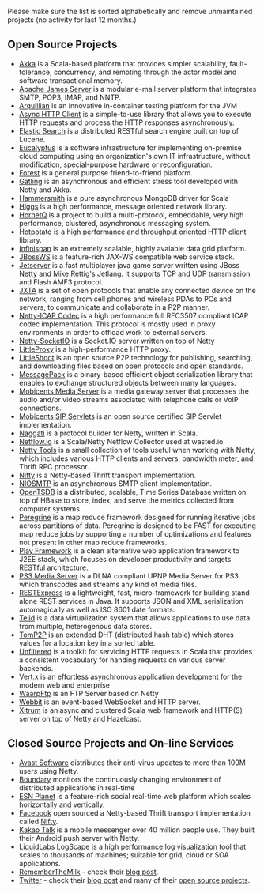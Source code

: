 Please make sure the list is sorted alphabetically and remove unmaintained projects (no activity for last 12 months.)

## Open Source Projects

* [Akka](http://akka.io/) is a Scala-based platform that provides simpler scalability, fault-tolerance, concurrency, and remoting through the actor model and software transactional memory.
* [Apache James Server](http://james.apache.org/server) is a modular e-mail server platform that integrates SMTP, POP3, IMAP, and NNTP.
* [Arquillian](http://www.jboss.org/arquillian.html) is an innovative in-container testing platform for the JVM
* [Async HTTP Client](https://github.com/AsyncHttpClient/async-http-client) is a simple-to-use library that allows you to execute HTTP requests and process the HTTP responses asynchronously.
* [Elastic Search](http://www.elasticsearch.org) is a distributed RESTful search engine built on top of Lucene.
* [Eucalyptus](http://open.eucalyptus.com) is a software infrastructure for implementing on-premise cloud computing using an organization's own IT infrastructure, without modification, special-purpose hardware or reconfiguration.
* [Forest](https://github.com/le-moulin-studio/forest) is a general purpose friend-to-friend platform.
* [Gatling](http://gatling-tool.org) is an asynchronous and efficient stress tool developed with Netty and Akka.
* [Hammersmith](https://github.com/bwmcadams/hammersmith) is a pure asynchronous MongoDB driver for Scala
* [Higgs](https://github.com/zcourts/higgs) is a high performance, message oriented network library.
* [HornetQ](http://www.jboss.org/hornetq) is a project to build a multi-protocol, embeddable, very high performance, clustered, asynchronous messaging system.
* [Hotpotato](https://github.com/brunodecarvalho/BBHotpotato) is a high performance and throughput oriented HTTP client library.
* [Infinispan](http://www.jboss.org/infinispan) is an extremely scalable, highly avaiable data grid platform.
* [JBossWS](http://www.jboss.org/jbossws) is a feature-rich JAX-WS compatible web service stack.
* [Jetserver](https://github.com/menacher/java-game-server) is a fast multiplayer java game server written using JBoss Netty and Mike Rettig's Jetlang. It supports TCP and UDP transmission and Flash AMF3 protocol.
* [JXTA](http://jxta.kenai.com) is a set of open protocols that enable any connected device on the network, ranging from cell phones and wireless PDAs to PCs and servers, to communicate and collaborate in a P2P manner.
* [Netty-ICAP Codec](https://github.com/jmimo/netty-icap) is a high performance full RFC3507 compliant ICAP codec implementation. This protocol is mostly used in proxy environments in order to offload work to external servers.
* [Netty-SocketIO](https://github.com/mrniko/netty-socketio) is a Socket.IO server written on top of Netty
* [LittleProxy](http://www.littleshoot.org/littleproxy) is a high-performance HTTP proxy.
* [LittleShoot](http://www.littleshoot.org) is an open source P2P technology for publishing, searching, and downloading files based on open protocols and open standards.
* [MessagePack](http://msgpack.org) is a binary-based efficient object serialization library that enables to exchange structured objects between many languages.
* [Mobicents Media Server](http://www.mobicents.org) is a media gateway server that processes the audio and/or video streams associated with telephone calls or VoIP connections.
* [Mobicents SIP Servlets](http://www.mobicents.org/products_sip_servlets.html) is an open source certified SIP Servlet implementation.
* [Naggati](https://github.com/twitter/naggati2) is a protocol builder for Netty, written in Scala.
* [Netflow.io](https://github.com/wasted/netflow) is a Scala/Netty Netflow Collector used at wasted.io
* [Netty Tools](https://github.com/cgbystrom/netty-tools) is a small collection of tools useful when working with Netty, which includes various HTTP clients and servers, bandwidth meter, and Thrift RPC processor.
* [Nifty](https://github.com/facebook/nifty) is a Netty-based Thrift transport implementation.
* [NIOSMTP](https://github.com/normanmaurer/niosmtp) is an asynchronous SMTP client implementation.
* [OpenTSDB](http://opentsdb.net) is a distributed, scalable, Time Series Database written on top of HBase to store, index, and serve the metrics collected from computer systems.
* [Peregrine](http://peregrine_mapreduce.bitbucket.org/) is a map reduce framework designed for running iterative jobs across partitions of data. Peregrine is designed to be FAST for executing map reduce jobs by supporting a number of optimizations and features not present in other map reduce frameworks.
* [Play Framework](http://www.playframework.org) is a clean alternative web application framework to J2EE stack, which focuses on developer productivity and targets RESTful architecture.
* [PS3 Media Server](http://code.google.com/p/ps3mediaserver) is a DLNA compliant UPNP Media Server for PS3 which transcodes and streams any kind of media files.
* [RESTExpress](https://github.com/RestExpress/RestExpress) is a lightweight, fast, micro-framework for building stand-alone REST services in Java. It supports JSON and XML serialization automagically as well as ISO 8601 date formats.
* [Teiid](http://www.jboss.org/teiid) is a data virtualization system that allows applications to use data from multiple, heterogenous data stores.
* [TomP2P](http://tomp2p.net) is an extended DHT (distributed hash table) which stores values for a location key in a sorted table.
* [Unfiltered](http://unfiltered.databinder.net/Unfiltered.html) is a toolkit for servicing HTTP requests in Scala that provides a consistent vocabulary for handing requests on various server backends.
* [Vert.x](http://vertx.io) is an effortless asynchronous application development for the modern web and enterprise 
* [WaarpFtp](http://waarp.github.com/WaarpFtp/) is an FTP Server based on Netty
* [Webbit](http://webbitserver.org) is an event-based WebSocket and HTTP server.
* [Xitrum](http://www.xitrum.net) is an async and clustered Scala web framework and HTTP(S) server on top of Netty and Hazelcast.

## Closed Source Projects and On-line Services

* [Avast Software](http://www.avast.com/) distributes their anti-virus updates to more than 100M users using Netty.
* [Boundary](http://blog.boundary.com/2012/05/02/know-a-delay-nagles-algorithm-and-you/) monitors the continuously changing environment of distributed applications in real-time
* [ESN Planet](http://www.esn.me/product/planet/) is a feature-rich social real-time web platform which scales horizontally and vertically.
* [Facebook](https://www.facebook.com/) open sourced a Netty-based Thrift transport implementation called [Nifty](https://github.com/facebook/nifty).
* [Kakao Talk](https://play.google.com/store/apps/details?id=com.kakao.talk&hl=en) is a mobile messenger over 40 million people use.  They built their Android push server with Netty.
* [LiquidLabs LogScape](http://www.liquidlabs.com/) is a high performance log visualization tool that scales to thousands of machines; suitable for grid, cloud or SOA applications.
* [RememberTheMilk](http://www.rememberthemilk.com/) - check their [blog post](http://blog.rememberthemilk.com/2011/08/real-time-updating-comes-to-the-remember-the-milk-web-app/).
* [Twitter](https://twitter.com/) - check their [blog post](http://engineering.twitter.com/2011/04/twitter-search-is-now-3x-faster_1656.html) and many of their [open source projects](https://github.com/twitter/).